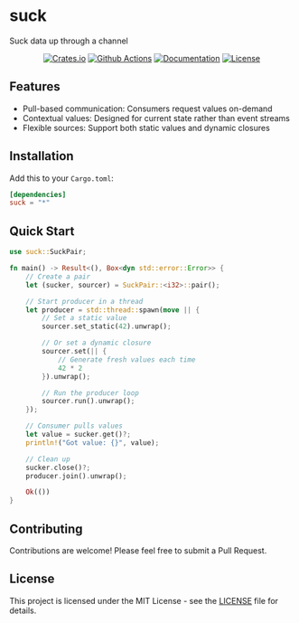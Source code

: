 # suck

Suck data up through a channel

<div align="center">

[![Crates.io](https://img.shields.io/crates/v/suck.svg)](https://crates.io/crates/suck)
[![Github Actions](https://img.shields.io/github/actions/workflow/status/callumio/suck/ci.yml?branch=main)](https://github.com/callumio/suck/actions?workflow=ci)
[![Documentation](https://docs.rs/suck/badge.svg)](https://docs.rs/suck)
[![License](https://img.shields.io/badge/license-MIT-blue.svg)](LICENSE)

</div>


## Features

- Pull-based communication: Consumers request values on-demand
- Contextual values: Designed for current state rather than event streams
- Flexible sources: Support both static values and dynamic closures

## Installation

Add this to your `Cargo.toml`:

```toml
[dependencies]
suck = "*"
```

## Quick Start

```rust
use suck::SuckPair;

fn main() -> Result<(), Box<dyn std::error::Error>> {
    // Create a pair
    let (sucker, sourcer) = SuckPair::<i32>::pair();

    // Start producer in a thread
    let producer = std::thread::spawn(move || {
        // Set a static value
        sourcer.set_static(42).unwrap();

        // Or set a dynamic closure
        sourcer.set(|| {
            // Generate fresh values each time
            42 * 2
        }).unwrap();

        // Run the producer loop
        sourcer.run().unwrap();
    });

    // Consumer pulls values
    let value = sucker.get()?;
    println!("Got value: {}", value);

    // Clean up
    sucker.close()?;
    producer.join().unwrap();

    Ok(())
}
```

## Contributing

Contributions are welcome! Please feel free to submit a Pull Request.

## License

This project is licensed under the MIT License - see the [LICENSE](LICENSE) file
for details.
